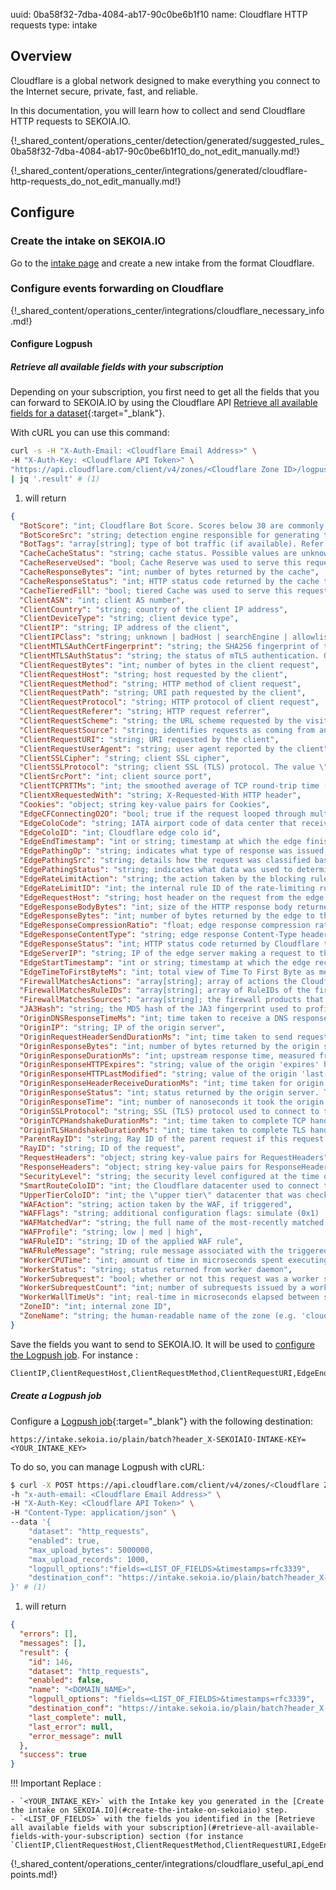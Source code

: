 uuid: 0ba58f32-7dba-4084-ab17-90c0be6b1f10
name: Cloudflare HTTP requests
type: intake

## Overview

Cloudflare is a global network designed to make everything you connect to the Internet secure, private, fast, and reliable.

In this documentation, you will learn how to collect and send Cloudflare HTTP requests to SEKOIA.IO.

{!_shared_content/operations_center/detection/generated/suggested_rules_0ba58f32-7dba-4084-ab17-90c0be6b1f10_do_not_edit_manually.md!}

{!_shared_content/operations_center/integrations/generated/cloudflare-http-requests_do_not_edit_manually.md!}

## Configure

### Create the intake on SEKOIA.IO

Go to the [intake page](https://app.sekoia.io/operations/intakes) and create a new intake from the format Cloudflare.

### Configure events forwarding on Cloudflare

{!_shared_content/operations_center/integrations/cloudflare_necessary_info.md!}

#### Configure Logpush

##### Retrieve all available fields with your subscription

Depending on your subscription, you first need to get all the fields that you can forward to SEKOIA.IO by using the Cloudflare API [Retrieve all available fields for a dataset](https://developers.cloudflare.com/logs/get-started/api-configuration/){:target="_blank"}.

With cURL you can use this command:
```bash
curl -s -H "X-Auth-Email: <Cloudflare Email Address>" \
-H "X-Auth-Key: <Cloudflare API Token>" \
"https://api.cloudflare.com/client/v4/zones/<Cloudflare Zone ID>/logpush/datasets/http_requests/fields" \
| jq '.result' # (1)
```

1. will return
```json
{
  "BotScore": "int; Cloudflare Bot Score. Scores below 30 are commonly associated with automated traffic. Available for Bot Management customers (please contact your account team to enable).",
  "BotScoreSrc": "string; detection engine responsible for generating the Bot Score. Possible values are Not Computed | Heuristics | Machine Learning | Behavioral Analysis | Verified Bot | JS Fingerprinting | Cloudflare Service",
  "BotTags": "array[string]; type of bot traffic (if available). Refer to [Bot Tags](https://developers.cloudflare.com/bots/concepts/cloudflare-bot-tags/) for the list of potential values. Available in Logpush v2 only.",
  "CacheCacheStatus": "string; cache status. Possible values are unknown | miss | expired | updating | stale | hit | ignored | bypass | revalidated | dynamic | stream_hit | deferred \"dynamic\" means that a request is not eligible for cache. This can mean, for example that it was blocked by the firewall. Refer to [Cloudflare cache responses](https://developers.cloudflare.com/cache/about/default-cache-behavior/#cloudflare-cache-responses) for more details.",
  "CacheReserveUsed": "bool; Cache Reserve was used to serve this request. Available in Logpush v2 only.",
  "CacheResponseBytes": "int; number of bytes returned by the cache",
  "CacheResponseStatus": "int; HTTP status code returned by the cache to the edge. All requests (including non-cacheable ones) go through the cache. Refer also to CacheCacheStatus field.",
  "CacheTieredFill": "bool; tiered Cache was used to serve this request",
  "ClientASN": "int; client AS number",
  "ClientCountry": "string; country of the client IP address",
  "ClientDeviceType": "string; client device type",
  "ClientIP": "string; IP address of the client",
  "ClientIPClass": "string; unknown | badHost | searchEngine | allowlist | monitoringService | noRecord | scan | tor",
  "ClientMTLSAuthCertFingerprint": "string; the SHA256 fingerprint of the certificate presented by the client during mTLS authentication. Only populated on the first request on an mTLS connection. Available in Logpush v2 only.",
  "ClientMTLSAuthStatus": "string; the status of mTLS authentication. Only populated on the first request on an mTLS connection. Available in Logpush v2 only. Possible values are unknown | ok | absent | untrusted | notyetvalid | expired",
  "ClientRequestBytes": "int; number of bytes in the client request",
  "ClientRequestHost": "string; host requested by the client",
  "ClientRequestMethod": "string; HTTP method of client request",
  "ClientRequestPath": "string; URI path requested by the client",
  "ClientRequestProtocol": "string; HTTP protocol of client request",
  "ClientRequestReferer": "string; HTTP request referrer",
  "ClientRequestScheme": "string; the URL scheme requested by the visitor. Available in Logpush v2 only.",
  "ClientRequestSource": "string; identifies requests as coming from an external source or another service within Cloudflare. Refer to [ClientRequestSource field](https://developers.cloudflare.com/logs/reference/clientrequestsource/) for the list of potential values. Available in Logpush v2 only.",
  "ClientRequestURI": "string; URI requested by the client",
  "ClientRequestUserAgent": "string; user agent reported by the client",
  "ClientSSLCipher": "string; client SSL cipher",
  "ClientSSLProtocol": "string; client SSL (TLS) protocol. The value \"none\" means that SSL was not used.",
  "ClientSrcPort": "int; client source port",
  "ClientTCPRTTMs": "int; the smoothed average of TCP round-trip time (SRTT). For the initial request on a connection, this is measured only during connection setup. For a subsequent request on the same connection, it is measured over the entire connection lifetime up until the time that request is received. Available in Logpush v2 only.",
  "ClientXRequestedWith": "string; X-Requested-With HTTP header",
  "Cookies": "object; string key-value pairs for Cookies",
  "EdgeCFConnectingO2O": "bool; true if the request looped through multiple zones on the Cloudflare edge. This is considered an orange to orange (o2o) request. Available in Logpush v2 only.",
  "EdgeColoCode": "string; IATA airport code of data center that received the request",
  "EdgeColoID": "int; Cloudflare edge colo id",
  "EdgeEndTimestamp": "int or string; timestamp at which the edge finished sending response to the client",
  "EdgePathingOp": "string; indicates what type of response was issued for this request (unknown = no specific action)",
  "EdgePathingSrc": "string; details how the request was classified based on security checks (unknown = no specific classification)",
  "EdgePathingStatus": "string; indicates what data was used to determine the handling of this request (unknown = no data)",
  "EdgeRateLimitAction": "string; the action taken by the blocking rule; empty if no action taken. Possible values are unknown | simulate | ban | challenge | jsChallenge",
  "EdgeRateLimitID": "int; the internal rule ID of the rate-limiting rule that triggered a block (ban) or log action. 0 if no action taken.",
  "EdgeRequestHost": "string; host header on the request from the edge to the origin",
  "EdgeResponseBodyBytes": "int; size of the HTTP response body returned to clients. Available in Logpush v2 only.",
  "EdgeResponseBytes": "int; number of bytes returned by the edge to the client",
  "EdgeResponseCompressionRatio": "float; edge response compression ratio",
  "EdgeResponseContentType": "string; edge response Content-Type header value",
  "EdgeResponseStatus": "int; HTTP status code returned by Cloudflare to the client",
  "EdgeServerIP": "string; IP of the edge server making a request to the origin. Possible responses are string in IPv4 or IPv6 format, or empty string. Empty string means that there was no request made to the origin server.",
  "EdgeStartTimestamp": "int or string; timestamp at which the edge received request from the client",
  "EdgeTimeToFirstByteMs": "int; total view of Time To First Byte as measured at Cloudflare's edge. Starts after a TCP connection is established and ends when Cloudflare begins returning the first byte of a response to eyeballs. Includes TLS handshake time (for new connections) and origin response time. Available in Logpush v2 only.",
  "FirewallMatchesActions": "array[string]; array of actions the Cloudflare firewall products performed on this request. The individual firewall products associated with this action be found in FirewallMatchesSources and their respective RuleIds can be found in FirewallMatchesRuleIDs. The length of the array is the same as FirewallMatchesRuleIDs and FirewallMatchesSources. Possible actions are unknown | allow | block | challenge | jschallenge | log | connectionClose | challengeSolved | challengeFailed | challengeBypassed | jschallengeSolved | jschallengeFailed | jschallengeBypassed | bypass | managedChallenge | managedChallengeSkipped | managedChallengeNonInteractiveSolved | managedChallengeInteractiveSolved | managedChallengeBypassed",
  "FirewallMatchesRuleIDs": "array[string]; array of RuleIDs of the firewall product that has matched the request. The firewall product associated with the RuleID can be found in FirewallMatchesSources. The length of the array is the same as FirewallMatchesActions and FirewallMatchesSources.",
  "FirewallMatchesSources": "array[string]; the firewall products that matched the request. The same product can appear multiple times, which indicates different rules or actions that were activated. The RuleIDs can be found in FirewallMatchesRuleIDs, the actions can be found in FirewallMatchesActions. The length of the array is the same as FirewallMatchesRuleIDs and FirewallMatchesActions. Validation matches only appear in Logpush and are not supported in Logpull. Possible sources are unknown | asn | country | ip | ipRange | securityLevel | zoneLockdown | waf | firewallRules | uaBlock | rateLimit | bic | hot | l7ddos | validation | botFight | apiShield | botManagement | dlp | firewallManaged | firewallCustom",
  "JA3Hash": "string; the MD5 hash of the JA3 fingerprint used to profile SSL/TLS clients. Available in Logpush v2 only.",
  "OriginDNSResponseTimeMs": "int; time taken to receive a DNS response for an origin name. Usually takes a few milliseconds, but may be longer if a CNAME record is used. Available in Logpush v2 only.",
  "OriginIP": "string; IP of the origin server",
  "OriginRequestHeaderSendDurationMs": "int; time taken to send request headers to origin after establishing a connection. Note that this value is usually 0. Available in Logpush v2 only.",
  "OriginResponseBytes": "int; number of bytes returned by the origin server",
  "OriginResponseDurationMs": "int; upstream response time, measured from the first datacenter that receives a request. Includes time taken by Argo Smart Routing and Tiered Cache, plus time to connect and receive a response from origin servers. This field replaces OriginResponseTime. Available in Logpush v2 only.",
  "OriginResponseHTTPExpires": "string; value of the origin 'expires' header in RFC1123 format",
  "OriginResponseHTTPLastModified": "string; value of the origin 'last-modified' header in RFC1123 format",
  "OriginResponseHeaderReceiveDurationMs": "int; time taken for origin to return response headers after Cloudflare finishes sending request headers. Available in Logpush v2 only.",
  "OriginResponseStatus": "int; status returned by the origin server. The value 0 means that there was no request made to the origin server and the response was served by Cloudflare's Edge.",
  "OriginResponseTime": "int; number of nanoseconds it took the origin to return the response to edge",
  "OriginSSLProtocol": "string; SSL (TLS) protocol used to connect to the origin",
  "OriginTCPHandshakeDurationMs": "int; time taken to complete TCP handshake with origin. This will be 0 if an origin connection is reused. Available in Logpush v2 only.",
  "OriginTLSHandshakeDurationMs": "int; time taken to complete TLS handshake with origin. This will be 0 if an origin connection is reused. Available in Logpush v2 only.",
  "ParentRayID": "string; Ray ID of the parent request if this request was made using a Worker script",
  "RayID": "string; ID of the request",
  "RequestHeaders": "object; string key-value pairs for RequestHeaders",
  "ResponseHeaders": "object; string key-value pairs for ResponseHeaders",
  "SecurityLevel": "string; the security level configured at the time of this request. This is used to determine the sensitivity of the IP Reputation system.",
  "SmartRouteColoID": "int; the Cloudflare datacenter used to connect to the origin server if Argo Smart Routing is used. Available in Logpush v2 only.",
  "UpperTierColoID": "int; the \"upper tier\" datacenter that was checked for a cached copy if Tiered Cache is used. Available in Logpush v2 only.",
  "WAFAction": "string; action taken by the WAF, if triggered",
  "WAFFlags": "string; additional configuration flags: simulate (0x1) | null",
  "WAFMatchedVar": "string; the full name of the most-recently matched variable",
  "WAFProfile": "string; low | med | high",
  "WAFRuleID": "string; ID of the applied WAF rule",
  "WAFRuleMessage": "string; rule message associated with the triggered rule",
  "WorkerCPUTime": "int; amount of time in microseconds spent executing a worker, if any",
  "WorkerStatus": "string; status returned from worker daemon",
  "WorkerSubrequest": "bool; whether or not this request was a worker subrequest",
  "WorkerSubrequestCount": "int; number of subrequests issued by a worker when handling this request",
  "WorkerWallTimeUs": "int; real-time in microseconds elapsed between start and end of worker invocation",
  "ZoneID": "int; internal zone ID",
  "ZoneName": "string; the human-readable name of the zone (e.g. 'cloudflare.com'). Available in Logpush v2 only."
}
```

Save the fields you want to send to SEKOIA.IO. It will be used to [configure the Logpush job](#configure-logpush). For instance :
```bash
ClientIP,ClientRequestHost,ClientRequestMethod,ClientRequestURI,EdgeEndTimestamp,EdgeResponseBytes,EdgeResponseStatus,EdgeStartTimestamp,RayID
```

##### Create a Logpush job

Configure a [Logpush job](https://developers.cloudflare.com/logs/reference/logpush-api-configuration/){:target="_blank"} with the following destination:

`https://intake.sekoia.io/plain/batch?header_X-SEKOIAIO-INTAKE-KEY=<YOUR_INTAKE_KEY>`

To do so, you can manage Logpush with cURL:

```bash
$ curl -X POST https://api.cloudflare.com/client/v4/zones/<Cloudflare Zone ID>/logpush/jobs \
-h "x-auth-email: <Cloudflare Email Address>" \
-H "X-Auth-Key: <Cloudflare API Token>" \
-H "Content-Type: application/json" \
--data '{
    "dataset": "http_requests",
    "enabled": true,
    "max_upload_bytes": 5000000,
    "max_upload_records": 1000,
    "logpull_options":"fields=<LIST_OF_FIELDS>&timestamps=rfc3339",
    "destination_conf": "https://intake.sekoia.io/plain/batch?header_X-SEKOIAIO-INTAKE-KEY=<YOUR_INTAKE_KEY>"
}' # (1)
```

1. will return
```json
{
  "errors": [],
  "messages": [],
  "result": {
    "id": 146,
    "dataset": "http_requests",
    "enabled": false,
    "name": "<DOMAIN_NAME>",
    "logpull_options": "fields=<LIST_OF_FIELDS>&timestamps=rfc3339",
    "destination_conf": "https://intake.sekoia.io/plain/batch?header_X-SEKOIAIO-INTAKE-KEY=<YOUR_INTAKE_KEY>",
    "last_complete": null,
    "last_error": null,
    "error_message": null
  },
  "success": true
}
```

!!! Important
    Replace :

    - `<YOUR_INTAKE_KEY>` with the Intake key you generated in the [Create the intake on SEKOIA.IO](#create-the-intake-on-sekoiaio) step.
    - `<LIST_OF_FIELDS>` with the fields you identified in the [Retrieve all available fields with your subscription](#retrieve-all-available-fields-with-your-subscription) section (for instance `ClientIP,ClientRequestHost,ClientRequestMethod,ClientRequestURI,EdgeEndTimestamp,EdgeResponseBytes,EdgeResponseStatus,EdgeStartTimestamp,RayID`).

{!_shared_content/operations_center/integrations/cloudflare_useful_api_endpoints.md!}
